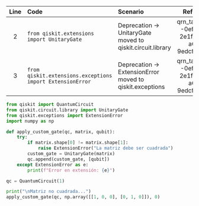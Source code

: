 | Line | Code | Scenario | Reference | Artifact | Refactoring |
| :--: | :--- | :------- | :-------: | :------- | :---------- |
| 2 | `from qiskit.extensions import UnitaryGate` | Deprecation -> UnitaryGate moved to qiskit.circuit.library | qrn_tax_ddbb--0ef4f925-2e1f-4821-a64d-9edcfaacc1c0 | qiskit.extensions | `from qiskit.circuit.library import UnitaryGate` |
| 3 | `from qiskit.extensions.exceptions import ExtensionError` | Deprecation -> ExtensionError moved to qiskit.exceptions | qrn_tax_ddbb--0ef4f925-2e1f-4821-a64d-9edcfaacc1c0 | qiskit.extensions.exceptions | `from qiskit.exceptions import ExtensionError` |

```python
from qiskit import QuantumCircuit
from qiskit.circuit.library import UnitaryGate
from qiskit.exceptions import ExtensionError
import numpy as np

def apply_custom_gate(qc, matrix, qubit):
    try:
        if matrix.shape[0] != matrix.shape[1]:
            raise ExtensionError("La matriz debe ser cuadrada")
        custom_gate = UnitaryGate(matrix)
        qc.append(custom_gate, [qubit])
    except ExtensionError as e:
        print(f"Error en extensión: {e}")

qc = QuantumCircuit(1)

print("\nMatriz no cuadrada...")
apply_custom_gate(qc, np.array([[1, 0, 0], [0, 1, 0]]), 0)
```